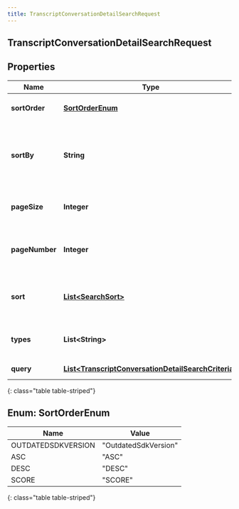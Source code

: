 ```yaml
---
title: TranscriptConversationDetailSearchRequest
---
```


## TranscriptConversationDetailSearchRequest

## Properties

| Name           | Type                                                                                                                             | Description                                                    | Notes      |
| -------------- | -------------------------------------------------------------------------------------------------------------------------------- | -------------------------------------------------------------- | ---------- |
| **sortOrder**  | [**SortOrderEnum**](#SortOrderEnum)<!---->                                                                                       | The sort order for results                                     | [optional] |
| **sortBy**     | <!----><!---->**String**<!---->                                                                                                  | The field in the resource that you want to sort the results by | [optional] |
| **pageSize**   | <!----><!---->**Integer**<!---->                                                                                                 | The number of results per page                                 | [optional] |
| **pageNumber** | <!----><!---->**Integer**<!---->                                                                                                 | The page of resources you want to retrieve                     | [optional] |
| **sort**       | <!----><!---->[**List&lt;SearchSort&gt;**](SearchSort.md)<!---->                                                                 | Multi-value sort order, list of multiple sort values           | [optional] |
| **types**      | <!----><!---->**List&lt;String&gt;**<!---->                                                                                      | Resource domain type to search                                 |            |
| **query**      | <!----><!---->[**List&lt;TranscriptConversationDetailSearchCriteria&gt;**](TranscriptConversationDetailSearchCriteria.md)<!----> | The search criteria                                            | [optional] |

{: class="table table-striped"}

<a name="SortOrderEnum"></a>

## Enum: SortOrderEnum

| Name               | Value                          |
| ------------------ | ------------------------------ |
| OUTDATEDSDKVERSION | &quot;OutdatedSdkVersion&quot; |
| ASC                | &quot;ASC&quot;                |
| DESC               | &quot;DESC&quot;               |
| SCORE              | &quot;SCORE&quot;              |

{: class="table table-striped"}
